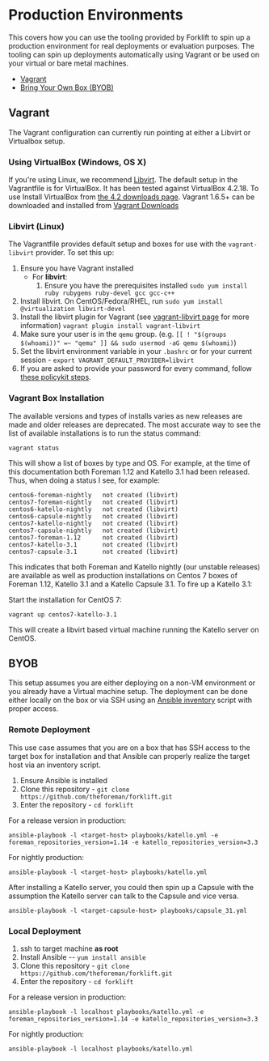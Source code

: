 # Production Environments

This covers how you can use the tooling provided by Forklift to spin up a production environment for real deployments or evaluation purposes. The tooling can spin up deployments automatically using Vagrant or be used on your virtual or bare metal machines.

 * [Vagrant](#vagrant)
 * [Bring Your Own Box (BYOB)](#byob)


## Vagrant

The Vagrant configuration can currently run pointing at either a Libvirt or Virtualbox setup.

### Using VirtualBox (Windows, OS X)

If you're using Linux, we recommend [Libvirt](#libvirt). The default setup in the Vagrantfile is for VirtualBox. It has been tested against VirtualBox 4.2.18.  To use Install VirtualBox from [the 4.2 downloads
page](https://www.virtualbox.org/wiki/Download_Old_Builds_4_2). Vagrant 1.6.5+ can be downloaded and installed from [Vagrant Downloads](http://www.vagrantup.com/downloads.html)

### Libvirt (Linux)

The Vagrantfile provides default setup and boxes for use with the `vagrant-libvirt` provider. To set this up:

1. Ensure you have Vagrant installed
   * For **libvirt**:
     1. Ensure you have the prerequisites installed `sudo yum install ruby rubygems ruby-devel gcc gcc-c++`
1. Install libvirt. On CentOS/Fedora/RHEL, run `sudo yum install @virtualization libvirt-devel`
1. Install the libvirt plugin for Vagrant (see [vagrant-libvirt page](https://github.com/vagrant-libvirt/vagrant-libvirt) for more information) `vagrant plugin install vagrant-libvirt`
1. Make sure your user is in the `qemu` group. (e.g. `[[ ! "$(groups $(whoami))" =~ "qemu" ]] && sudo usermod -aG qemu $(whoami)`)
1. Set the libvirt environment variable in your `.bashrc` or for your current session - `export VAGRANT_DEFAULT_PROVIDER=libvirt`
1. If you are asked to provide your password for every command, follow [these policykit steps](https://developer.fedoraproject.org/tools/vagrant/vagrant-libvirt.html).

### Vagrant Box Installation

The available versions and types of installs varies as new releases are made and older releases are deprecated. The most accurate way to see the list of available installations is to run the status command:

```
vagrant status
```

This will show a list of boxes by type and OS. For example, at the time of this documentation both Foreman 1.12 and Katello 3.1 had been released. Thus, when doing a status I see, for example:

```
centos6-foreman-nightly   not created (libvirt)
centos7-foreman-nightly   not created (libvirt)
centos6-katello-nightly   not created (libvirt)
centos6-capsule-nightly   not created (libvirt)
centos7-katello-nightly   not created (libvirt)
centos7-capsule-nightly   not created (libvirt)
centos7-foreman-1.12      not created (libvirt)
centos7-katello-3.1       not created (libvirt)
centos7-capsule-3.1       not created (libvirt)
```

This indicates that both Foreman and Katello nightly (our unstable releases) are available as well as production installations on Centos 7 boxes of Foreman 1.12, Katello 3.1 and a Katello Capsule 3.1. To fire up a Katello 3.1:

Start the installation for CentOS 7:

    vagrant up centos7-katello-3.1

This will create a libvirt based virtual machine running the Katello server on CentOS.


## BYOB

This setup assumes you are either deploying on a non-VM environment or you already have a Virtual machine setup. The deployment can be done either locally on the box or via SSH using an [Ansible inventory](http://docs.ansible.com/ansible/intro_inventory.html) script with proper access.

### Remote Deployment

This use case assumes that you are on a box that has SSH access to the target box for installation and that Ansible can properly realize the target host via an inventory script.

1. Ensure Ansible is installed
2. Clone this repository - `git clone https://github.com/theforeman/forklift.git`
3. Enter the repository - `cd forklift`

For a release version in production:

    ansible-playbook -l <target-host> playbooks/katello.yml -e foreman_repositories_version=1.14 -e katello_repositories_version=3.3

For nightly production:

    ansible-playbook -l <target-host> playbooks/katello.yml


After installing a Katello server, you could then spin up a Capsule with the assumption the Katello server can talk to the Capsule and vice versa.

    ansible-playbook -l <target-capsule-host> playbooks/capsule_31.yml

### Local Deployment

1. ssh to target machine **as root**
2. Install Ansible -- `yum install ansible`
3. Clone this repository - `git clone https://github.com/theforeman/forklift.git`
4. Enter the repository - `cd forklift`

For a release version in production:

    ansible-playbook -l localhost playbooks/katello.yml -e foreman_repositories_version=1.14 -e katello_repositories_version=3.3

For nightly production:

    ansible-playbook -l localhost playbooks/katello.yml
